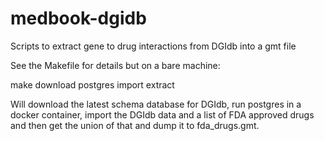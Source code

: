 # medbook-dgidb
Scripts to extract gene to drug interactions from DGIdb into a gmt file

See the Makefile for details but on a bare machine:

make download postgres import extract

Will download the latest schema database for DGIdb, run postgres in a 
docker container, import the DGIdb data and a list of FDA approved drugs
and then get the union of that and dump it to fda_drugs.gmt.
